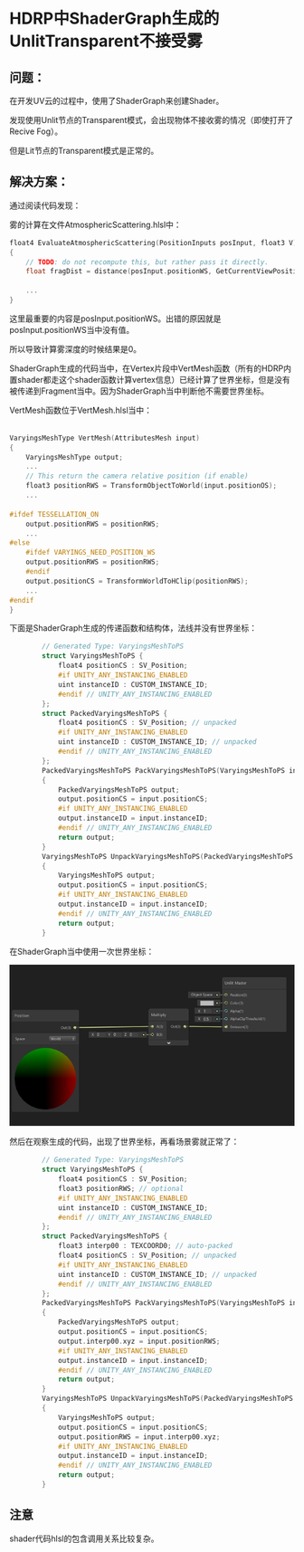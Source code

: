 # HDRP中ShaderGraph生成的UnlitTransparent不接受雾

## 问题：

在开发UV云的过程中，使用了ShaderGraph来创建Shader。

发现使用Unlit节点的Transparent模式，会出现物体不接收雾的情况（即使打开了Recive Fog）。

但是Lit节点的Transparent模式是正常的。

## 解决方案：

通过阅读代码发现：

雾的计算在文件AtmosphericScattering.hlsl中：

```c
float4 EvaluateAtmosphericScattering(PositionInputs posInput, float3 V)
{
    // TODO: do not recompute this, but rather pass it directly.
    float fragDist = distance(posInput.positionWS, GetCurrentViewPosition());

    ...
}
```

这里最重要的内容是posInput.positionWS。出错的原因就是posInput.positionWS当中没有值。

所以导致计算雾深度的时候结果是0。

ShaderGraph生成的代码当中，在Vertex片段中VertMesh函数（所有的HDRP内置shader都走这个shader函数计算vertex信息）已经计算了世界坐标，但是没有被传递到Fragment当中。因为ShaderGraph当中判断他不需要世界坐标。

VertMesh函数位于VertMesh.hlsl当中：

```c

VaryingsMeshType VertMesh(AttributesMesh input)
{
    VaryingsMeshType output;
	...
    // This return the camera relative position (if enable)
    float3 positionRWS = TransformObjectToWorld(input.positionOS);
    ...
    
#ifdef TESSELLATION_ON
    output.positionRWS = positionRWS;
	...
#else
    #ifdef VARYINGS_NEED_POSITION_WS
    output.positionRWS = positionRWS;
    #endif
    output.positionCS = TransformWorldToHClip(positionRWS);
	...
#endif
}
```

下面是ShaderGraph生成的传递函数和结构体，法线并没有世界坐标：

```c
        // Generated Type: VaryingsMeshToPS
        struct VaryingsMeshToPS {
            float4 positionCS : SV_Position;
            #if UNITY_ANY_INSTANCING_ENABLED
            uint instanceID : CUSTOM_INSTANCE_ID;
            #endif // UNITY_ANY_INSTANCING_ENABLED
        };
        struct PackedVaryingsMeshToPS {
            float4 positionCS : SV_Position; // unpacked
            #if UNITY_ANY_INSTANCING_ENABLED
            uint instanceID : CUSTOM_INSTANCE_ID; // unpacked
            #endif // UNITY_ANY_INSTANCING_ENABLED
        };
        PackedVaryingsMeshToPS PackVaryingsMeshToPS(VaryingsMeshToPS input)
        {
            PackedVaryingsMeshToPS output;
            output.positionCS = input.positionCS;
            #if UNITY_ANY_INSTANCING_ENABLED
            output.instanceID = input.instanceID;
            #endif // UNITY_ANY_INSTANCING_ENABLED
            return output;
        }
        VaryingsMeshToPS UnpackVaryingsMeshToPS(PackedVaryingsMeshToPS input)
        {
            VaryingsMeshToPS output;
            output.positionCS = input.positionCS;
            #if UNITY_ANY_INSTANCING_ENABLED
            output.instanceID = input.instanceID;
            #endif // UNITY_ANY_INSTANCING_ENABLED
            return output;
        }
```

在ShaderGraph当中使用一次世界坐标：

![201975-114401](img/201975-114401.jpg)

然后在观察生成的代码，出现了世界坐标，再看场景雾就正常了：

```c
        // Generated Type: VaryingsMeshToPS
        struct VaryingsMeshToPS {
            float4 positionCS : SV_Position;
            float3 positionRWS; // optional
            #if UNITY_ANY_INSTANCING_ENABLED
            uint instanceID : CUSTOM_INSTANCE_ID;
            #endif // UNITY_ANY_INSTANCING_ENABLED
        };
        struct PackedVaryingsMeshToPS {
            float3 interp00 : TEXCOORD0; // auto-packed
            float4 positionCS : SV_Position; // unpacked
            #if UNITY_ANY_INSTANCING_ENABLED
            uint instanceID : CUSTOM_INSTANCE_ID; // unpacked
            #endif // UNITY_ANY_INSTANCING_ENABLED
        };
        PackedVaryingsMeshToPS PackVaryingsMeshToPS(VaryingsMeshToPS input)
        {
            PackedVaryingsMeshToPS output;
            output.positionCS = input.positionCS;
            output.interp00.xyz = input.positionRWS;
            #if UNITY_ANY_INSTANCING_ENABLED
            output.instanceID = input.instanceID;
            #endif // UNITY_ANY_INSTANCING_ENABLED
            return output;
        }
        VaryingsMeshToPS UnpackVaryingsMeshToPS(PackedVaryingsMeshToPS input)
        {
            VaryingsMeshToPS output;
            output.positionCS = input.positionCS;
            output.positionRWS = input.interp00.xyz;
            #if UNITY_ANY_INSTANCING_ENABLED
            output.instanceID = input.instanceID;
            #endif // UNITY_ANY_INSTANCING_ENABLED
            return output;
        }
```

## 注意

shader代码hlsl的包含调用关系比较复杂。